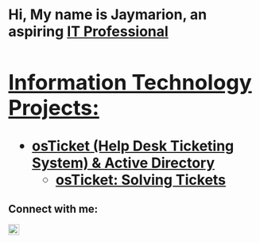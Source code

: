 <h1>Hi, My name is Jaymarion, an aspiring <a href="www.linkedin.com/in/jaymarion-oscar-ab1689371">IT Professional

<h2> Information Technology Projects:</h2>

- <b>osTicket (Help Desk Ticketing System) & Active Directory</b>
  - [osTicket: Solving Tickets](https://github.com/joshmadakorcc/osticket-prereqs)

<h2>Connect with me:</h2>

[<img align="left" alt="Josh | LinkedIn" width="22px" src="https://cdn.jsdelivr.net/npm/simple-icons@v3/icons/linkedin.svg" />][linkedin]

[linkedin]: www.linkedin.com/in/jaymarion-oscar-ab1689371
